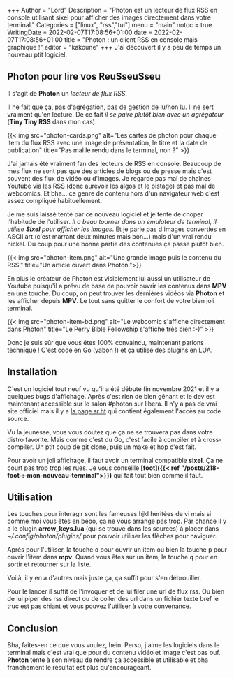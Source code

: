 +++
Author = "Lord"
Description = "Photon est un lecteur de flux RSS en console utilisant sixel pour afficher des images directement dans votre terminal."
Categories = ["linux", "rss","tui"]
menu = "main"
notoc = true
WritingDate = 2022-02-07T17:08:56+01:00
date = 2022-02-07T17:08:56+01:00
title = "Photon : un client RSS en console mais graphique !"
editor = "kakoune"
+++
J'ai découvert il y a peu de temps un nouveau ptit logiciel.

## Photon pour lire vos ReuSseuSseu
Il s'agit de **Photon** un *lecteur de flux RSS*.

Il ne fait que ça, pas d'agrégation, pas de gestion de lu/non lu.
Il ne sert vraiment qu'en lecture.
De ce fait *il se paire plutôt bien avec un agrégateur* (**Tiny Tiny RSS** dans mon cas).

{{< img src="photon-cards.png" alt="Les cartes de photon pour chaque item du flux RSS avec une image de présentation, le titre et la date de publication" title="Pas mal le rendu dans le terminal, non ?" >}}

J'ai jamais été vraiment fan des lecteurs de RSS en console.
Beaucoup de mes flux ne sont pas que des articles de blogs ou de presse mais c'est souvent des flux de vidéo ou d'images.
Je regarde pas mal de chaînes Youtube via les RSS (donc aurevoir les algos et le pistage) et pas mal de webcomics.
Et bha… ce genre de contenu hors d'un navigateur web c'est assez compliqué habituellement.

Je me suis laissé tenté par ce nouveau logiciel et je tente de choper l'habitude de l'utiliser.
*Il a beau tourner dans un émulateur de terminal, il utilise **Sixel** pour afficher les images*.
Et je parle pas d'images converties en ASCII art (c'est marrant deux minutes mais bon…) mais d'un vrai rendu nickel.
Du coup pour une bonne partie des contenues ça passe plutôt bien.

{{< img src="photon-item.png" alt="Une grande image puis le contenu du RSS." title="Un article ouvert dans Photon.">}}

En plus le créateur de Photon est visiblement lui aussi un utilisateur de Youtube puisqu'il a prévu de base de pouvoir ouvrir les contenus dans **MPV** en une touche.
Du coup, on peut trouver les dernières vidéos via **Photon** et les afficher depuis **MPV**.
Le tout sans quitter le confort de votre bien joli terminal.

{{< img src="photon-item-bd.png" alt="Le webcomic s'affiche directement dans Photon" title="Le Perry Bible Fellowship s'affiche très bien :-)" >}}

Donc je suis sûr que vous êtes 100% convaincu, maintenant parlons technique !
C'est codé en Go (yabon !) et ça utilise des plugins en LUA.

## Installation

C'est un logiciel tout neuf vu qu'il a été débuté fin novembre 2021 et il y a quelques bugs d'affichage.
Après c'est rien de bien gênant et le dev est maintenant accessible sur le salon #photon sur libera.
Il n'y a pas de vrai site officiel mais il y a [la page sr.ht](https://git.sr.ht/~ghost08/photon) qui contient également l'accès au code source.

Vu la jeunesse, vous vous doutez que ça ne se trouvera pas dans votre distro favorite.
Mais comme c'est du Go, c'est facile à compiler et à cross-compiler.
Un ptit coup de git clone, puis un make et hop c'est fait.

Pour avoir un joli affichage, il faut avoir un terminal compatible **sixel**.
Ça ne court pas trop trop les rues.
Je vous conseille **[foot]({{< ref "/posts/218-foot-:-mon-nouveau-terminal">}})** qui fait tout bien comme il faut.

## Utilisation

Les touches pour interagir sont les fameuses hjkl héritées de vi mais si comme moi vous êtes en bépo, ça ne vous arrange pas trop.
Par chance il y a le plugin **arrow_keys.lua** (qui se trouve dans les sources) à placer dans *~/.config/photon/plugins/* pour pouvoir utiliser les flèches pour naviguer.

Après pour l'utiliser, la touche <kbd>o</kbd> pour ouvrir un item ou bien la touche <kbd>p</kbd> pour ouvrir l'item dans **mpv**.
Quand vous êtes sur un item, la touche <kbd>q</kbd> pour en sortir et retourner sur la liste.

Voilà, il y en a d'autres mais juste ça, ça suffit pour s'en débrouiller.

Pour le lancer il suffit de l'invoquer et de lui filer une url de flux rss.
Ou bien de lui piper des rss direct ou de coller des url dans un fichier texte bref le truc est pas chiant et vous pouvez l'utiliser à votre convenance.

## Conclusion
Bha, faites-en ce que vous voulez, hein.
Perso, j'aime les logiciels dans le terminal mais c'est vrai que pour du contenu vidéo et image c'est pas ouf.
**Photon** tente à son niveau de rendre ça accessible et utilisable et bha franchement le résultat est plus qu'encourageant.
